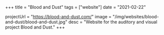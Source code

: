 +++
title = "Blood and Dust"
tags = ["website"]
date = "2021-02-22"

projectUrl = "https://blood-and-dust.com/"
image = "/img/websites/blood-and-dust/blood-and-dust.jpg"
desc = "Website for the auditory and visual project Blood and Dust."
+++
